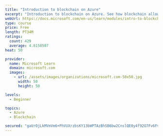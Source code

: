 ```yaml
---
title: "Introduction to blockchain on Azure"
excerpt: "Introduction to blockchain on Azure. See how blockchain allows business partners to trust each other's data without a central authority. You'll also learn a bit about how blockchain works. The goal is to help you decide if blockchain is a good choice for your scenario."
webUrl: https://docs.microsoft.com/en-us/learn/modules/intro-to-blockchain/
type: course
price: Free
length: PT34M
ratings:
  count: 429
  average: 4.8158507
heat: 50

provider:
  name: Microsoft Learn
  domain: microsoft.com
  images:
    - url: /assets/images/organizations/microsoft.com-50x50.jpg
      width: 50
      height: 50

levels:
  - Beginner

topics:
  - Azure
  - Blockchain

secured: "gaUrOjLkMVmVm6+PhVUXrzbsKY13bWPTAzBhSB6bw2CnslQE0y4f92O7Fv6FvcCRCJi6JM5cC4GjLZh/A2rZAdkdAKv+jp8IhMoMdC4NrtilA9M9sId3Shm4I1ClRl7MGXG5GGekN4Tq+OvLjFS5XOboC2cIedeeu/siUZkDRVImb673qwFNOpziSNuZ0dHhh7xLXCrDnWVxxiwS8HrGDicqjwUJuIN2JUyW43KA/SDvtAurfc4jw+/g0zxDR/K+uaGPp1rYKiWF6IgNv3Pv7KNdPecpbOvmuLiAeJaPpQqEPBtVgGiXhbqcnCFFTXogg8CGS3CFCBwxdjHq+E2HIXv9wfg+q/Ide9d/mMI0gQXzP7lwuH5JiFlAWmoCVMUuSfy56Si2Wfj0KANZxix509OdB0YJkSr4usi8elj+GmA=;XtG0FGywV23DQ0WS1CPi8A=="
---
```


